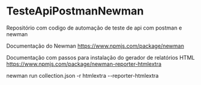 # TesteApiPostmanNewman
Repositório com codigo de automação de teste de api com postman e newman

Documentação do Newman
https://www.npmjs.com/package/newman

Documentação com passos para instalação do gerador de relatórios HTML
https://www.npmjs.com/package/newman-reporter-htmlextra



newman run collection.json -r htmlextra --reporter-htmlextra
